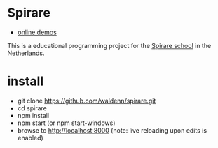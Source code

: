 # Spirare 

* [online demos](http://spirare.js.org/app/)

This is a educational programming project for the [Spirare school](http://spirare.org/) in the Netherlands.

# install

* git clone https://github.com/waldenn/spirare.git 
* cd spirare
* npm install
* npm start (or npm start-windows)
* browse to [http://localhost:8000](http://localhost:8000) (note: live reloading upon edits is enabled)
